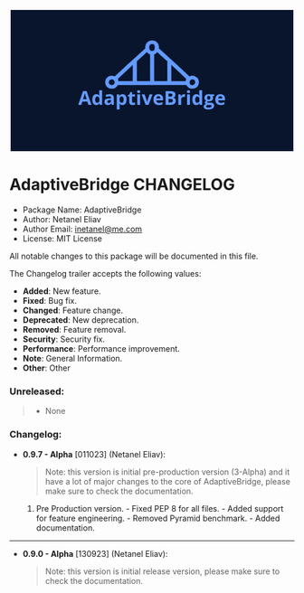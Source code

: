 <p align="center">
  <a href="https://inetanel.github.io/adaptivebridge">
  <img src="https://github.com/inetanel/adaptivebridge/blob/main/docs/assets/images/wide_logo.jpeg" width="500" />
  </a>
</p>

# AdaptiveBridge CHANGELOG
 - Package Name: AdaptiveBridge
 - Author: Netanel Eliav
 - Author Email: inetanel@me.com
 - License: MIT License

All notable changes to this package will be documented in this file.

The Changelog trailer accepts the following values:
 - **Added**: New feature.
 - **Fixed**: Bug fix.
 - **Changed**: Feature change.
 - **Deprecated**: New deprecation.
 - **Removed**: Feature removal.
 - **Security**: Security fix.
 - **Performance**: Performance improvement.
 - **Note**: General Information.
 - **Other**: Other

### Unreleased:

> - None

### Changelog:

- **0.9.7 - Alpha** [011023] (Netanel Eliav):
    > Note: this version is initial pre-production version (3-Alpha) and it have a lot of major changes to the core of AdaptiveBridge, please make sure to check the documentation.
    1. Pre Production version.
      - Fixed PEP 8 for all files.
      - Added support for feature engineering.
      - Removed Pyramid benchmark.
      - Added documentation.
---
- **0.9.0 - Alpha** [130923] (Netanel Eliav):
    > Note: this version is initial release version, please make sure to check the documentation.